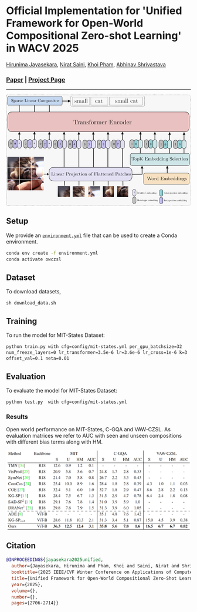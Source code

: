 # Official Implementation for 'Unified Framework for Open-World Compositional Zero-shot Learning' in WACV 2025
[Hirunima Jayasekara](https://hirunima.github.io/),
[Nirat Saini](https://scholar.google.com/citations?hl=en&view_op=list_works&gmla=AJsN-F4kgg1kbcLx0j2dkvo5bGoQb9BU8bNEaEkiOirw72JFqU1cdNGVo3r8KTG7pq0yHTgIZ1M6jqtUUbXRAz_6YPTAeJjMwA&user=VsTvk-8AAAAJ),
[Khoi Pham](https://scholar.google.com/citations?user=o7hS8EcAAAAJ&hl=en),
[Abhinav Shrivastava](http://www.cs.umd.edu/~abhinav/)
### [Paper](https://arxiv.org/abs/2412.04083) | [Project Page](https://github.com/hirunima/OWCZSL) 
---
<p align="center">
  <img align="middle" src="network.png" alt="The main figure"/>
</p>

## Setup

We provide an [`environment.yml`](environment.yml) file that can be used to create a Conda environment. 
```bash
conda env create -f environment.yml
conda activate owczsl
```

## Dataset
To download datasets,
```
sh download_data.sh
```

## Training
To run the model for MIT-States Dataset:
```
python train.py with cfg=config/mit-states.yml per_gpu_batchsize=32 num_freeze_layers=0 lr_transformer=3.5e-6 lr=3.6e-6 lr_cross=1e-6 k=3 offset_val=0.1 neta=0.01

```
## Evaluation

To evaluate the model for MIT-States Dataset:
```
python test.py  with cfg=config/mit-states.yml

```

### Results
Open world performance on MIT-States, C-GQA and VAW-CZSL. As evaluation matrices we refer to AUC with seen and unseen compositions with different bias terms along with HM.

<p align="center">
  <img align="middle" src="results.png" alt="The main figure"/>
</p>

## Citation

```bibtex
@INPROCEEDINGS{jayasekara2025unified,
  author={Jayasekara, Hirunima and Pham, Khoi and Saini, Nirat and Shrivastava, Abhinav},
  booktitle={2025 IEEE/CVF Winter Conference on Applications of Computer Vision (WACV)}, 
  title={Unified Framework for Open-World Compositional Zero-Shot Learning}, 
  year={2025},
  volume={},
  number={},
  pages={2706-2714}}
```
